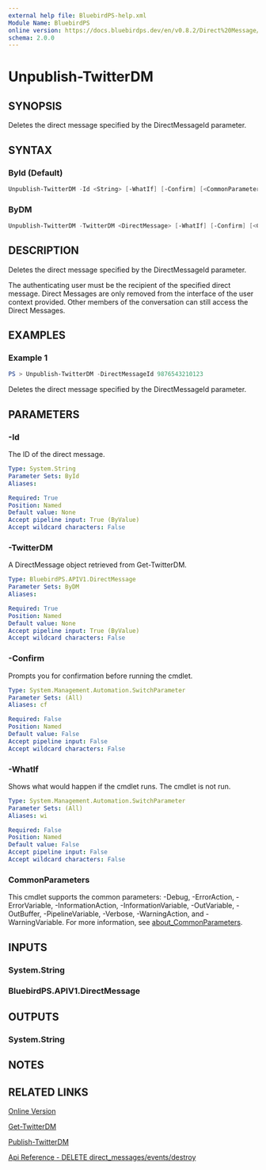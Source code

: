 ```yaml
---
external help file: BluebirdPS-help.xml
Module Name: BluebirdPS
online version: https://docs.bluebirdps.dev/en/v0.8.2/Direct%20Message/Unpublish-TwitterDM
schema: 2.0.0
---
```


# Unpublish-TwitterDM

## SYNOPSIS

Deletes the direct message specified by the DirectMessageId parameter.

## SYNTAX

### ById (Default)

```powershell
Unpublish-TwitterDM -Id <String> [-WhatIf] [-Confirm] [<CommonParameters>]
```

### ByDM

```powershell
Unpublish-TwitterDM -TwitterDM <DirectMessage> [-WhatIf] [-Confirm] [<CommonParameters>]
```

## DESCRIPTION

Deletes the direct message specified by the DirectMessageId parameter.

The authenticating user must be the recipient of the specified direct message.
Direct Messages are only removed from the interface of the user context provided.
Other members of the conversation can still access the Direct Messages.

## EXAMPLES

### Example 1

```powershell
PS > Unpublish-TwitterDM -DirectMessageId 9876543210123
```

Deletes the direct message specified by the DirectMessageId parameter.

## PARAMETERS

### -Id

The ID of the direct message.

```yaml
Type: System.String
Parameter Sets: ById
Aliases:

Required: True
Position: Named
Default value: None
Accept pipeline input: True (ByValue)
Accept wildcard characters: False
```

### -TwitterDM

A DirectMessage object retrieved from Get-TwitterDM.

```yaml
Type: BluebirdPS.APIV1.DirectMessage
Parameter Sets: ByDM
Aliases:

Required: True
Position: Named
Default value: None
Accept pipeline input: True (ByValue)
Accept wildcard characters: False
```

### -Confirm

Prompts you for confirmation before running the cmdlet.

```yaml
Type: System.Management.Automation.SwitchParameter
Parameter Sets: (All)
Aliases: cf

Required: False
Position: Named
Default value: False
Accept pipeline input: False
Accept wildcard characters: False
```

### -WhatIf

Shows what would happen if the cmdlet runs.
The cmdlet is not run.

```yaml
Type: System.Management.Automation.SwitchParameter
Parameter Sets: (All)
Aliases: wi

Required: False
Position: Named
Default value: False
Accept pipeline input: False
Accept wildcard characters: False
```

### CommonParameters

This cmdlet supports the common parameters: -Debug, -ErrorAction, -ErrorVariable, -InformationAction, -InformationVariable, -OutVariable, -OutBuffer, -PipelineVariable, -Verbose, -WarningAction, and -WarningVariable. For more information, see [about_CommonParameters](http://go.microsoft.com/fwlink/?LinkID=113216).

## INPUTS

### System.String

### BluebirdPS.APIV1.DirectMessage

## OUTPUTS

### System.String

## NOTES

## RELATED LINKS

[Online Version](https://docs.bluebirdps.dev/en/v0.8.2/Direct%20Message/Unpublish-TwitterDM)

[Get-TwitterDM](https://docs.bluebirdps.dev/en/v0.8.2/Direct%20Message/Get-TwitterDM)

[Publish-TwitterDM](https://docs.bluebirdps.dev/en/v0.8.2/Direct%20Message/Publish-TwitterDM)

[Api Reference - DELETE direct_messages/events/destroy](https://developer.twitter.com/en/docs/twitter-api/v1/direct-messages/sending-and-receiving/api-reference/delete-message-event)
